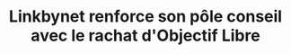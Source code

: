 ---
layout: post
title: "Linkbynet renforce son pôle conseil avec le rachat d'Objectif Libre"
link: "https://www.lemondeinformatique.fr/actualites/lire-linkbynet-renforce-son-pole-conseil-avec-le-rachat-d-objectif-libre-74494.html"
canonical: "lemondeinformatique.fr"
tags: [objectif-libre, devops, lemondeinformatique.fr]
excerpt: ""
comments: true
---